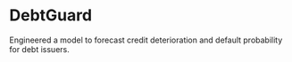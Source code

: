 # DebtGuard
Engineered a model to forecast credit deterioration and default probability for debt issuers.
